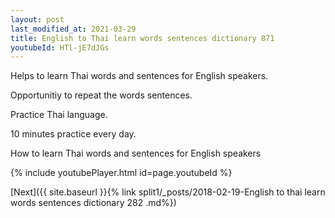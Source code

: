 ```yaml
---
layout: post
last_modified_at: 2021-03-29
title: English to Thai learn words sentences dictionary 871 
youtubeId: HTl-jE7dJGs
---
```

 
 
Helps to learn Thai words and sentences for English speakers.

Opportunitiy to repeat the words sentences. 

Practice Thai language. 
 
10 minutes practice every day. 
 
How to learn Thai words and sentences for English speakers 
 
{% include youtubePlayer.html id=page.youtubeId %}
 
 
[Next]({{ site.baseurl }}{% link  split1/_posts/2018-02-19-English to thai learn words sentences dictionary 282 .md%})
 

